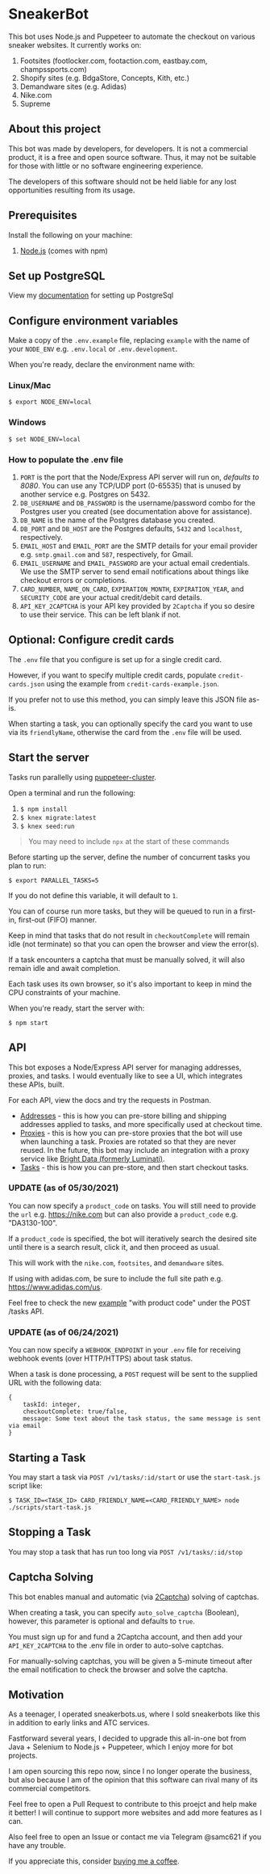 # SneakerBot

This bot uses Node.js and Puppeteer to automate the checkout on various sneaker websites. It currently works on:

1. Footsites (footlocker.com, footaction.com, eastbay.com, champssports.com)
2. Shopify sites (e.g. BdgaStore, Concepts, Kith, etc.)
3. Demandware sites (e.g. Adidas)
4. Nike.com
5. Supreme

## About this project

This bot was made by developers, for developers. It is not a commercial product, it is a free and open source software. Thus, it may not be suitable for those with little or no software engineering experience.

The developers of this software should not be held liable for any lost opportunities resulting from its usage.

## Prerequisites

Install the following on your machine:

1. [Node.js](https://nodejs.org/en/download/) (comes with npm)

## Set up PostgreSQL

View my [documentation](https://docs.google.com/document/d/1D6LaYqhWnn30lggI1huyHPBZlVI4lnwdBUHwKMJSm4M/edit?usp=sharing) for setting up PostgreSql

## Configure environment variables

Make a copy of the `.env.example` file, replacing `example` with the name of your `NODE_ENV` e.g. `.env.local` or `.env.development`.

When you're ready, declare the environment name with:

### Linux/Mac

`$ export NODE_ENV=local`

### Windows

`$ set NODE_ENV=local`

### How to populate the .env file

1. `PORT` is the port that the Node/Express API server will run on, _defaults to 8080_. You can use any TCP/UDP port (0-65535) that is unused by another service e.g. Postgres on 5432.
2. `DB_USERNAME` and `DB_PASSWORD` is the username/password combo for the Postgres user you created (see documentation above for assistance).
3. `DB_NAME` is the name of the Postgres database you created.
4. `DB_PORT` and `DB_HOST` are the Postgres defaults, `5432` and `localhost`, respectively.
5. `EMAIL_HOST` and `EMAIL_PORT` are the SMTP details for your email provider e.g. `smtp.gmail.com` and `587`, respectively, for Gmail.
6. `EMAIL_USERNAME` and `EMAIL_PASSWORD` are your actual email credentials. We use the SMTP server to send email notifications about things like checkout errors or completions.
7. `CARD_NUMBER`, `NAME_ON_CARD`, `EXPIRATION_MONTH`, `EXPIRATION_YEAR`, and `SECURITY_CODE` are your actual credit/debit card details.
8. `API_KEY_2CAPTCHA` is your API key provided by `2Captcha` if you so desire to use their service. This can be left blank if not. 

## Optional: Configure credit cards

The `.env` file that you configure is set up for a single credit card.

However, if you want to specify multiple credit cards, populate `credit-cards.json` using the example from `credit-cards-example.json`.

If you prefer not to use this method, you can simply leave this JSON file as-is.

When starting a task, you can optionally specify the card you want to use via its `friendlyName`, otherwise the card from the `.env` file will be used.

## Start the server

Tasks run parallelly using [puppeteer-cluster](https://github.com/thomasdondorf/puppeteer-cluster).

Open a terminal and run the following:
1. `$ npm install`
2. `$ knex migrate:latest` 
3. `$ knex seed:run`
> You may need to include `npx` at the start of these commands

Before starting up the server, define the number of concurrent tasks you plan to run:

`$ export PARALLEL_TASKS=5`

If you do not define this variable, it will default to `1`.

You can of course run more tasks, but they will be queued to run in a first-in, first-out (FIFO) manner.

Keep in mind that tasks that do not result in `checkoutComplete` will remain idle (not terminate) so that you can open the browser and view the error(s).

If a task encounters a captcha that must be manually solved, it will also remain idle and await completion.

Each task uses its own browser, so it's also important to keep in mind the CPU constraints of your machine.

When you're ready, start the server with:

`$ npm start`

## API

This bot exposes a Node/Express API server for managing addresses, proxies, and tasks. I would eventually like to see a UI, which integrates these APIs, built.

For each API, view the docs and try the requests in Postman.

- [Addresses](https://documenter.getpostman.com/view/5027621/TVt2c3ef) - this is how you can pre-store billing and shipping addresses applied to tasks, and more specifically used at checkout time.
- [Proxies](https://documenter.getpostman.com/view/5027621/TVt2c3ee) - this is how you can pre-store proxies that the bot will use when launching a task. Proxies are rotated so that they are never reused. In the future, this bot may include an integration with a proxy service like [Bright Data (formerly Luminati)](https://brightdata.com/).
- [Tasks](https://documenter.getpostman.com/view/5027621/TVt2c3ed) - this is how you can pre-store, and then start checkout tasks.

### UPDATE (as of 05/30/2021)

You can now specify a `product_code` on tasks. You will still need to provide the `url` e.g. https://nike.com but can also provide a `product_code` e.g. "DA3130-100".

If a `product_code` is specified, the bot will iteratively search the desired site until there is a search result, click it, and then proceed as usual.

This will work with the `nike.com`, `footsites`, and `demandware` sites.

If using with adidas.com, be sure to include the full site path e.g. https://www.adidas.com/us.

Feel free to check the new [example](https://documenter.getpostman.com/view/5027621/TVt2c3ed#d55d7ad1-7126-4663-9fa1-fdc2220615d4) "with product code" under the POST /tasks API.

### UPDATE (as of 06/24/2021)

You can now specify a `WEBHOOK_ENDPOINT` in your `.env` file for receiving webhook events (over HTTP/HTTPS) about task status.

When a task is done processing, a `POST` request will be sent to the supplied URL with the following data:

```
{
    taskId: integer,
    checkoutComplete: true/false,
    message: Some text about the task status, the same message is sent via email
}
```

## Starting a Task

You may start a task via `POST /v1/tasks/:id/start` or use the `start-task.js` script like:

`$ TASK_ID=<TASK_ID> CARD_FRIENDLY_NAME=<CARD_FRIENDLY_NAME> node ./scripts/start-task.js`

## Stopping a Task

You may stop a task that has run too long via `POST /v1/tasks/:id/stop`

## Captcha Solving

This bot enables manual and automatic (via [2Captcha](https://2captcha.com)) solving of captchas.

When creating a task, you can specify `auto_solve_captcha` (Boolean), however, this parameter is optional and defaults to `true`.

You must sign up for and fund a 2Captcha account, and then add your `API_KEY_2CAPTCHA` to the .env file in order to auto-solve captchas.

For manually-solving captchas, you will be given a 5-minute timeout after the email notification to check the browser and solve the captcha.

## Motivation

As a teenager, I operated sneakerbots.us, where I sold sneakerbots like this in addition to early links and ATC services.

Fastforward several years, I decided to upgrade this all-in-one bot from Java + Selenium to Node.js + Puppeteer, which I enjoy more for bot projects.

I am open sourcing this repo now, since I no longer operate the business, but also because I am of the opinion that this software can rival many of its commercial competitors.

Feel free to open a Pull Request to contribute to this proejct and help make it better! I will continue to support more websites and add more features as I can.

Also feel free to open an Issue or contact me via Telegram @samc621 if you have any trouble.

If you appreciate this, consider [buying me a coffee](https://www.buymeacoffee.com/samc621).
